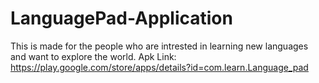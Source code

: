 # LanguagePad-Application
This is made for the people who are intrested in learning new languages and want to explore the world.
Apk Link: https://play.google.com/store/apps/details?id=com.learn.Language_pad
